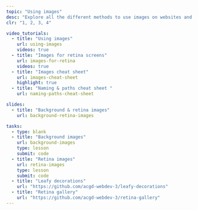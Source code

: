 ```yaml
---
topic: "Using images"
desc: "Explore all the different methods to use images on websites and their ramifications."
clr: "1, 2, 3, 4"

video_tutorials:
  - title: "Using images"
    url: using-images
    videos: true
  - title: "Images for retina screens"
    url: images-for-retina
    videos: true
  - title: "Images cheat sheet"
    url: images-cheat-sheet
    highlight: true
  - title: "Naming & paths cheat sheet "
    url: naming-paths-cheat-sheet

slides:
  - title: "Background & retina images"
    url: background-retina-images

tasks:
  - type: blank
  - title: "Background images"
    url: background-images
    type: lesson
    submit: code
  - title: "Retina images"
    url: retina-images
    type: lesson
    submit: code
  - title: "Leafy decorations"
    url: "https://github.com/acgd-webdev-3/leafy-decorations"
  - title: "Retina gallery"
    url: "https://github.com/acgd-webdev-3/retina-gallery"
---
```

